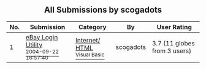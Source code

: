 ﻿<div align="center">

## All Submissions by scogadots

</div>

No.  | Submission | Category | By   | User Rating
---- | ---------- | -------- | ---- | -----------
1 | [eBay Login Utility<br /><sup>2004-09-22 16:57:40</sup>](https://github.com/Planet-Source-Code/scogadots-ebay-login-utility__1-56310) | [Internet/ HTML<br /><sup>Visual Basic</sup>](../ByCategory/internet-html__1-34.md) | scogadots | 3.7 (11 globes from 3 users)
